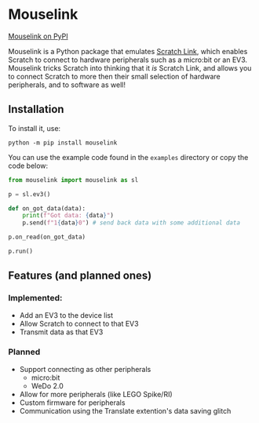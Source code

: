 # Mouselink
[Mouselink on PyPI](https://pypi.org/project/mouselink/)

Mouselink is a Python package that emulates [Scratch Link](https://scratch.mit.edu/download/scratch-link), which enables Scratch to connect to hardware peripherals such as a micro:bit or an EV3. Mouselink tricks Scratch into thinking that it *is* Scratch Link, and allows you to connect Scratch to more then their small selection of hardware peripherals, and to software as well!
## Installation
To install it, use:
```
python -m pip install mouselink
```
You can use the example code found in the `examples` directory or copy the code below:
```python
from mouselink import mouselink as sl

p = sl.ev3()

def on_got_data(data):
    print(f"Got data: {data}")
    p.send(f"1{data}0") # send back data with some additional data

p.on_read(on_got_data)

p.run()
```
## Features (and planned ones)
### Implemented:
 - Add an EV3 to the device list
 - Allow Scratch to connect to that EV3
 - Transmit data as that EV3
### Planned
 - Support connecting as other peripherals
   - micro:bit
   - WeDo 2.0
 - Allow for more peripherals (like LEGO Spike/RI)
 - Custom firmware for peripherals
 - Communication using the Translate extention's data saving glitch